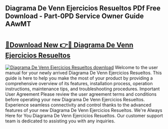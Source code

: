 ## Diagrama De Venn Ejercicios Resueltos PDf Free Download - Part-0PD Service Owner Guide AAwMT

# <h2><a href="http://dfic20.blite.top/?on=Diagrama+De+Venn+Ejercicios+Resueltos">🔗Download New 👉🔴 Diagrama De Venn Ejercicios Resueltos</a></h2>

[![Diagrama De Venn Ejercicios Resueltos download](https://i.imgur.com/lujVjoI.png)](http://dfic20.blite.top/?on=Diagrama+De+Venn+Ejercicios+Resueltos)
Welcome to the user manual for your newly arrived Diagrama De Venn Ejercicios Resueltos. This guide is here to help you make the most of your product by providing a comprehensive overview of its features, installation process, operation instructions, maintenance tips, and troubleshooting procedures. Important User Agreement Please review the user agreement terms and conditions before operating your new Diagrama De Venn Ejercicios Resueltos. Experience seamless connectivity and control thanks to the advanced features of your new Diagrama De Venn Ejercicios Resueltos. We're Always Here for You Diagrama De Venn Ejercicios Resueltos. Our customer support team is dedicated to assisting you with any inquiries.
